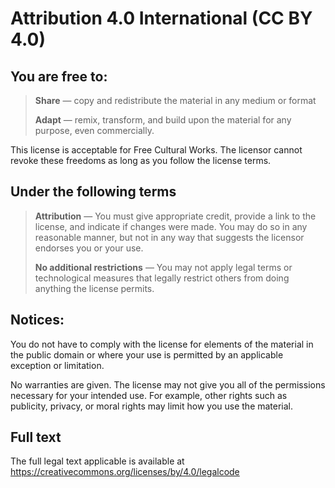 # Attribution 4.0 International (CC BY 4.0)

## You are free to:

> **Share** — copy and redistribute the material in any medium or format
>
> **Adapt** — remix, transform, and build upon the material for any purpose, even commercially.

This license is acceptable for Free Cultural Works.
The licensor cannot revoke these freedoms as long as you follow the license terms.


## Under the following terms

> **Attribution** — You must give appropriate credit, provide a link to the license, and indicate if changes were made. You may do so in any reasonable manner, but not in any way that suggests the licensor endorses you or your use.
> 
> **No additional restrictions** — You may not apply legal terms or technological measures that legally restrict others from doing anything the license permits.


## Notices:

You do not have to comply with the license for elements of the material in the public domain or where your use is permitted by an applicable exception or limitation.

No warranties are given. The license may not give you all of the permissions necessary for your intended use. For example, other rights such as publicity, privacy, or moral rights may limit how you use the material.


## Full text

The full legal text applicable is available at https://creativecommons.org/licenses/by/4.0/legalcode